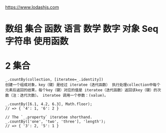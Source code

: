 https://www.lodashjs.com

# 数组 集合 函数 语言 数学 数字 对象 Seq 字符串 使用函数
# 2 集合
    _.countBy(collection, [iteratee=_.identity])
    创建一个组成对象，key（键）是经过 iteratee（迭代函数） 执行处理collection中每个元素后返回的结果，每个key（键）对应的值是 iteratee（迭代函数）返回该key（键）的次数（注：迭代次数）。 iteratee 调用一个参数：(value)。

    _.countBy([6.1, 4.2, 6.3], Math.floor);
    // => { '4': 1, '6': 2 }
    
    // The `_.property` iteratee shorthand.
    _.countBy(['one', 'two', 'three'], 'length');
    // => { '3': 2, '5': 1 }
